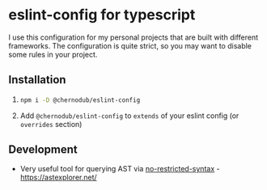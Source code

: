 # eslint-config for typescript

I use this configuration for my personal projects that are built with different frameworks. The configuration is quite strict, so you may want to disable some rules in your project.

## Installation


1.  ```bash
    npm i -D @chernodub/eslint-config
    ```
2.  Add `@chernodub/eslint-config` to `extends` of your eslint config (or `overrides` section)


## Development

* Very useful tool for querying AST via [no-restricted-syntax](https://eslint.org/docs/latest/rules/no-restricted-syntax) - https://astexplorer.net/
